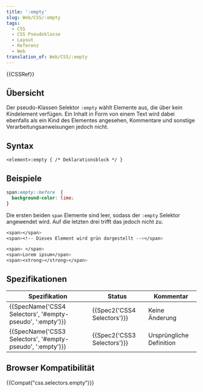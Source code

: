 ```yaml
---
title: ':empty'
slug: Web/CSS/:empty
tags:
  - CSS
  - CSS Pseudoklasse
  - Layout
  - Referenz
  - Web
translation_of: Web/CSS/:empty
---
```

{{CSSRef}}

## Übersicht

Der pseudo-Klassen Selektor `:empty` wählt Elemente aus, die über kein Kindelement verfügen. Ein Inhalt in Form von einem Text wird dabei ebenfalls als ein Kind des Elementes angesehen, Kommentare und sonstige Verarbeitungsanweisungen jedoch nicht.

## Syntax

    <element>:empty { /* Deklarationsblock */ }

## Beispiele

```css
span:empty::before  {
  background-color: lime;
}
```

Die ersten beiden `span` Elemente sind leer, sodass der `:empty` Selektor angewendet wird. Auf die letzten drei trifft das jedoch nicht zu.

```css
<span></span>
<span><!-- Dieses Element wird grün dargestellt --></span>

<span> </span>
<span>Lorem ipsum</span>
<span><strong></strong></span>
```

## Spezifikationen

| Spezifikation                                                                | Status                               | Kommentar                |
| ---------------------------------------------------------------------------- | ------------------------------------ | ------------------------ |
| {{SpecName('CSS4 Selectors', '#empty-pseudo', ':empty')}} | {{Spec2('CSS4 Selectors')}} | Keine Änderung           |
| {{SpecName('CSS3 Selectors', '#empty-pseudo', ':empty')}} | {{Spec2('CSS3 Selectors')}} | Ursprüngliche Definition |

## Browser Kompatibilität

{{Compat("css.selectors.empty")}}
